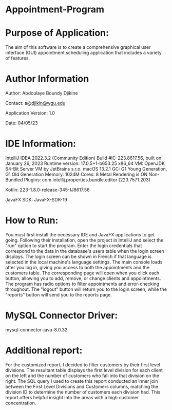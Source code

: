 # Appointment-Program

# Purpose of Application:

The aim of this software is to create a comprehensive graphical user interface (GUI) appointment scheduling application that includes a variety of features.

# Author Information
Author: Abdoulaye Boundy Djikine

Contact: a@djikin@wgu.edu

Application Version: 1.0

Date: 04/05/23

# IDE Information:

IntelliJ IDEA 2022.3.2 (Community Edition)
Build #IC-223.8617.56, built on January 26, 2023
Runtime version: 17.0.5+1-b653.25 x86_64
VM: OpenJDK 64-Bit Server VM by JetBrains s.r.o.
macOS 13.2.1
GC: G1 Young Generation, G1 Old Generation
Memory: 1024M
Cores: 8
Metal Rendering is ON
Non-Bundled Plugins:
com.intellij.properties.bundle.editor (223.7571.203)

Kotlin: 223-1.8.0-release-345-IJ8617.56

JavaFX SDK: JavaFX-SDK-19

# How to Run:
You must first install the necessary IDE and JavaFX applications to get going. 
Following their installation, open the project in IntelliJ and select the "run" option to start the program. 
Enter the login credentials that correspond to the data in the database's users table when the login screen displays.
The login screen can be shown in French if that language is selected in the local machine's language settings. 
The main console loads after you log in, giving you access to both the appointments and the customers table. 
The corresponding page will open when you click each button, allowing you to add, remove, or change clients and appointments. 
The program has radio options to filter appointments and error-checking throughout.
The "logout" button will return you to the login screen, while the "reports" button will send you to the reports page.

# MySQL Connector Driver: 
mysql-connector-java-8.0.32

# Additional report:
For the customized report, I decided to filter customers by their first level divisions.
The resultant table displays the first level division for each client on the left and the number of customers who fall into that division on the right.
The SQL query I used to create this report conducted an inner join between the First Level Divisions and Customers columns, matching the division ID to determine the number of customers each division had.
This report offers helpful insight into the areas with a high customer concentration.